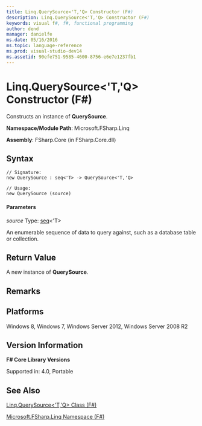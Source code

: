 ```yaml
---
title: Linq.QuerySource<'T,'Q> Constructor (F#)
description: Linq.QuerySource<'T,'Q> Constructor (F#)
keywords: visual f#, f#, functional programming
author: dend
manager: danielfe
ms.date: 05/16/2016
ms.topic: language-reference
ms.prod: visual-studio-dev14
ms.assetid: 90efe751-9585-4600-8756-e6e7e1237fb1 
---
```


# Linq.QuerySource<'T,'Q> Constructor (F#)

Constructs an instance of **QuerySource**.

**Namespace/Module Path**: Microsoft.FSharp.Linq

**Assembly**: FSharp.Core (in FSharp.Core.dll)


## Syntax

```
// Signature:
new QuerySource : seq<'T> -> QuerySource<'T,'Q>

// Usage:
new QuerySource (source)
```

#### Parameters
*source*
Type: [seq](https://msdn.microsoft.com/library/2f0c87c6-8a0d-4d33-92a6-10d1d037ce75)&lt;'T&gt;


An enumerable sequence of data to query against, such as a database table or collection.




## Return Value
A new instance of **QuerySource**.


## Remarks

## Platforms
Windows 8, Windows 7, Windows Server 2012, Windows Server 2008 R2


## Version Information
**F# Core Library Versions**

Supported in: 4.0, Portable




## See Also
[Linq.QuerySource&#60;'T,'Q&#62; Class &#40;F&#35;&#41;](Linq.QuerySource%5B%27T%2C%27Q%5D-Class-%5BFSharp%5D.md)

[Microsoft.FSharp.Linq Namespace &#40;F&#35;&#41;](Microsoft.FSharp.Linq-Namespace-%5BFSharp%5D.md)


